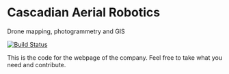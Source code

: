 # Cascadian Aerial Robotics 
Drone mapping, photogrammetry and GIS

[![Build Status](https://dev.azure.com/cascadianaerialrobotics/website/_apis/build/status/cascadian-main-website-gated?branchName=develop)](https://dev.azure.com/cascadianaerialrobotics/website/_build/latest?definitionId=3&branchName=develop)

This is the code for the webpage of the company. Feel free to take what you need and contribute.



